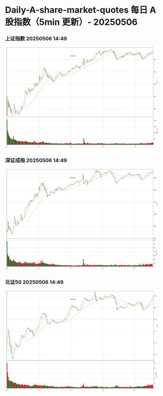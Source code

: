 
# Daily-A-share-market-quotes 每日 A 股指数（5min 更新）- 20250506

### 上证指数 20250506 14:49
![](./fig/2025/5/20250506-sh000001.png)

### 深证成指 20250506 14:49
![](./fig/2025/5/20250506-sz399001.png)

### 北证50 20250506 14:49
![](./fig/2025/5/20250506-bj899050.png)
